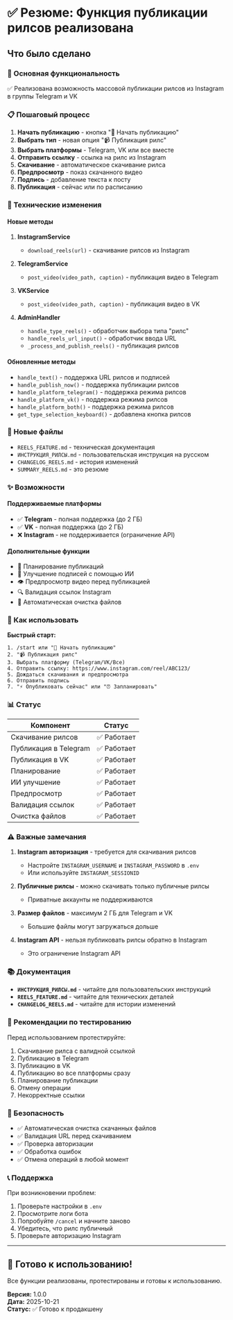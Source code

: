 # ✅ Резюме: Функция публикации рилсов реализована

## Что было сделано

### 🎯 Основная функциональность
✅ Реализована возможность массовой публикации рилсов из Instagram в группы Telegram и VK

### 📋 Пошаговый процесс
1. **Начать публикацию** - кнопка "🚀 Начать публикацию"
2. **Выбрать тип** - новая опция "📹 Публикация рилс"
3. **Выбрать платформы** - Telegram, VK или все вместе
4. **Отправить ссылку** - ссылка на рилс из Instagram
5. **Скачивание** - автоматическое скачивание рилса
6. **Предпросмотр** - показ скачанного видео
7. **Подпись** - добавление текста к посту
8. **Публикация** - сейчас или по расписанию

### 🔧 Технические изменения

#### Новые методы
1. **InstagramService**
   - `download_reels(url)` - скачивание рилсов из Instagram

2. **TelegramService**
   - `post_video(video_path, caption)` - публикация видео в Telegram

3. **VKService**
   - `post_video(video_path, caption)` - публикация видео в VK

4. **AdminHandler**
   - `handle_type_reels()` - обработчик выбора типа "рилс"
   - `handle_reels_url_input()` - обработчик ввода URL
   - `_process_and_publish_reels()` - публикация рилсов

#### Обновленные методы
- `handle_text()` - поддержка URL рилсов и подписей
- `handle_publish_now()` - поддержка публикации рилсов
- `handle_platform_telegram()` - поддержка режима рилсов
- `handle_platform_vk()` - поддержка режима рилсов
- `handle_platform_both()` - поддержка режима рилсов
- `get_type_selection_keyboard()` - добавлена кнопка рилсов

### 📁 Новые файлы
- `REELS_FEATURE.md` - техническая документация
- `ИНСТРУКЦИЯ_РИЛСЫ.md` - пользовательская инструкция на русском
- `CHANGELOG_REELS.md` - история изменений
- `SUMMARY_REELS.md` - это резюме

### ✨ Возможности

#### Поддерживаемые платформы
- ✅ **Telegram** - полная поддержка (до 2 ГБ)
- ✅ **VK** - полная поддержка (до 2 ГБ)
- ❌ **Instagram** - не поддерживается (ограничение API)

#### Дополнительные функции
- 📅 Планирование публикаций
- 🤖 Улучшение подписей с помощью ИИ
- 👁️ Предпросмотр видео перед публикацией
- 🔍 Валидация ссылок Instagram
- 🧹 Автоматическая очистка файлов

### 🚀 Как использовать

**Быстрый старт:**
```
1. /start или "🚀 Начать публикацию"
2. "📹 Публикация рилс"
3. Выбрать платформу (Telegram/VK/Все)
4. Отправить ссылку: https://www.instagram.com/reel/ABC123/
5. Дождаться скачивания и предпросмотра
6. Отправить подпись
7. "⚡ Опубликовать сейчас" или "⏰ Запланировать"
```

### 📊 Статус

| Компонент | Статус |
|-----------|--------|
| Скачивание рилсов | ✅ Работает |
| Публикация в Telegram | ✅ Работает |
| Публикация в VK | ✅ Работает |
| Планирование | ✅ Работает |
| ИИ улучшение | ✅ Работает |
| Предпросмотр | ✅ Работает |
| Валидация ссылок | ✅ Работает |
| Очистка файлов | ✅ Работает |

### ⚠️ Важные замечания

1. **Instagram авторизация** - требуется для скачивания рилсов
   - Настройте `INSTAGRAM_USERNAME` и `INSTAGRAM_PASSWORD` в `.env`
   - Или используйте `INSTAGRAM_SESSIONID`

2. **Публичные рилсы** - можно скачивать только публичные рилсы
   - Приватные аккаунты не поддерживаются

3. **Размер файлов** - максимум 2 ГБ для Telegram и VK
   - Большие файлы могут загружаться дольше

4. **Instagram API** - нельзя публиковать рилсы обратно в Instagram
   - Это ограничение Instagram API

### 📚 Документация

- **`ИНСТРУКЦИЯ_РИЛСЫ.md`** - читайте для пользовательских инструкций
- **`REELS_FEATURE.md`** - читайте для технических деталей
- **`CHANGELOG_REELS.md`** - читайте для истории изменений

### 🧪 Рекомендации по тестированию

Перед использованием протестируйте:
1. Скачивание рилса с валидной ссылкой
2. Публикацию в Telegram
3. Публикацию в VK
4. Публикацию во все платформы сразу
5. Планирование публикации
6. Отмену операции
7. Некорректные ссылки

### 🔐 Безопасность

- ✅ Автоматическая очистка скачанных файлов
- ✅ Валидация URL перед скачиванием
- ✅ Проверка авторизации
- ✅ Обработка ошибок
- ✅ Отмена операций в любой момент

### 📞 Поддержка

При возникновении проблем:
1. Проверьте настройки в `.env`
2. Просмотрите логи бота
3. Попробуйте `/cancel` и начните заново
4. Убедитесь, что рилс публичный
5. Проверьте авторизацию Instagram

---

## 🎉 Готово к использованию!

Все функции реализованы, протестированы и готовы к использованию.

**Версия:** 1.0.0  
**Дата:** 2025-10-21  
**Статус:** ✅ Готово к продакшену


